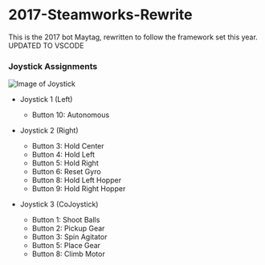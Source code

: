 # 2017-Steamworks-Rewrite
This is the 2017 bot Maytag, rewritten to follow the framework set this year. UPDATED TO VSCODE

### Joystick Assignments

  ![Image of Joystick](https://github.com/teamresistance/RolloverBot-2019/blob/master/RO/images/joystick360.jpg)
  
  * Joystick 1 (Left)
    * Button 10: Autonomous
    
  * Joystick 2 (Right)
    * Button 3: Hold Center
    * Button 4: Hold Left
    * Button 5: Hold Right
    * Button 6: Reset Gyro
    * Button 8: Hold Left Hopper
    * Button 9: Hold Right Hopper
    
  * Joystick 3 (CoJoystick)
    * Button 1: Shoot Balls
    * Button 2: Pickup Gear
    * Button 3: Spin Agitator
    * Button 5: Place Gear
    * Button 8: Climb Motor
